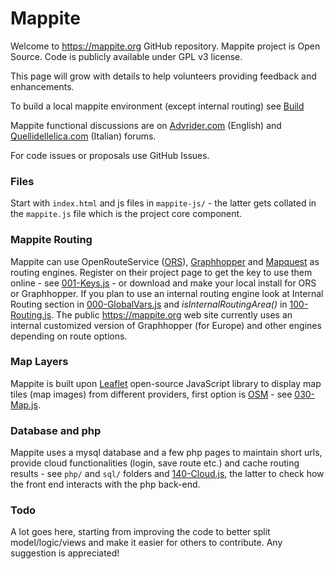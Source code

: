 # Mappite 

Welcome to https://mappite.org GitHub repository. Mappite project is Open Source. Code is publicly available under GPL v3 license.

This page will grow with details to help volunteers providing feedback and enhancements. 

To build a local mappite environment (except internal routing) see [Build](./Build.md) 

Mappite functional discussions are on [Advrider.com](https://advrider.com/f/threads/mappite-org-create-routes-easily-feedback-wanted.1055040/) (English) and [Quellidellelica.com](http://quellidellelica.com/vbforums/showthread.php?t=433039) (Italian) forums.

For code issues or proposals use GitHub Issues.

### Files

Start with `index.html` and js files in `mappite-js/` - the latter gets collated in the `mappite.js` file which is the project core component.

### Mappite Routing 

Mappite can use OpenRouteService ([ORS](https://openrouteservice.org/)), [Graphhopper](https://www.graphhopper.com/) and [Mapquest](https://developer.mapquest.com/) as routing engines. Register on their project page to get the key to use them online - see [001-Keys.js](mappite-js/001-Keys.js) - or download and make your local install for ORS or Graphhopper. If you plan to use an internal routing engine look at Internal Routing section in [000-GlobalVars.js](mappite-js/000-GlobalVars.js) and _isInternalRoutingArea()_ in [100-Routing.js](mappite-js/100-Routing.js). 
The public https://mappite.org web site currently uses an internal customized version of Graphhopper (for Europe) and other engines depending on route options.

### Map Layers

Mappite is built upon  [Leaflet](https://leafletjs.com/) open-source JavaScript library to display map tiles (map images) from different providers, first option is [OSM](https://openstreetmap.org) - see [030-Map.js](mappite-js/030-Map.js).

### Database and php

Mappite uses a mysql database and a few php pages to maintain short urls, provide cloud functionalities (login, save route etc.) and cache routing results - see `php/` and `sql/` folders and [140-Cloud.js](mappite-js/140-Cloud.js), the latter to check how the front end interacts with the php back-end.

### Todo

A lot goes here, starting from improving the code to better split model/logic/views and make it easier for others to contribute. Any suggestion is appreciated!

<!--
**mappite/mappite** is a ✨ _special_ ✨ repository because its `README.md` (this file) appears on your GitHub profile.

Here are some ideas to get you started:

- 🔭 I’m currently working on ...
- 🌱 I’m currently learning ...
- 👯 I’m looking to collaborate on ...
- 🤔 I’m looking for help with ...
- 💬 Ask me about ...
- 📫 How to reach me: ...
- 😄 Pronouns: ...
- ⚡ Fun fact: ...
-->
